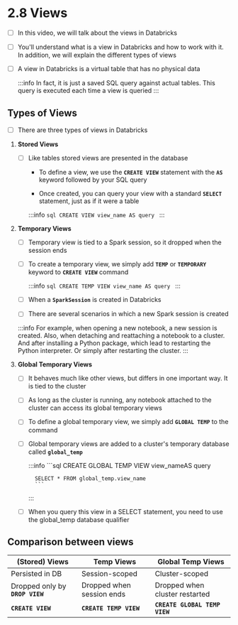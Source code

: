 # 2.8 Views

- [ ] In this video, we will talk about the views in Databricks<br/>

- [ ] You'll understand what is a view in Databricks and how to work with it. In addition, we will explain the different types of views<br/>

- [ ] A view in Databricks is a virtual table that has no physical data

    :::info
        In fact, it is just a saved SQL query against actual tables. This query is executed each time a view is queried
    :::

## Types of Views

- [ ] There are three types of views in Databricks

1. **Stored Views**

    - [ ] Like tables stored views are presented in the database

        * To define a view, we use the **`CREATE VIEW`** statement with the **`AS`** keyword followed by your SQL query

        * Once created, you can query your view with a standard **`SELECT`** statement, just as if it were a table

        :::info
            ```sql
            CREATE VIEW view_name
            AS query
            ```
        :::

2. **Temporary Views**

    - [ ] Temporary view is tied to a Spark session, so it dropped when the session ends<br/>

    - [ ] To create a temporary view, we simply add **`TEMP`** or **`TEMPORARY`** keyword to **`CREATE VIEW`** command

        :::info
            ```sql
            CREATE TEMP VIEW view_name
            AS query
            ```
        :::

    - [ ] When a **`SparkSession`** is created in Databricks<br/>

    - [ ] There are several scenarios in which a new Spark session is created

    :::info
        For example, when opening a new notebook, a new session is created. Also, when detaching and reattaching a notebook to a cluster. And after installing a Python package, which lead to restarting the Python interpreter. Or simply after restarting the cluster.
    :::

3. **Global Temporary Views**

    - [ ] It behaves much like other views, but differs in one important way. It is tied to the cluster<br/>

    - [ ] As long as the cluster is running, any notebook attached to the cluster can access its global temporary views<br/>

    - [ ] To define a global temporary view, we simply add **`GLOBAL TEMP`** to the command<br/>

    - [ ] Global temporary views are added to a cluster's temporary database called **`global_temp`**

        :::info
            ```sql
            CREATE GLOBAL TEMP VIEW view_nameAS query
            
            SELECT * FROM global_temp.view_name
            ```
        :::

    - [ ] When you query this view in a SELECT statement, you need to use the global_temp database qualifier

## Comparison between views

| (Stored) Views | Temp Views | Global Temp Views |
|-------------|----------|----------|
| Persisted in DB | Session-scoped | Cluster-scoped |
| Dropped only by **`DROP VIEW`** | Dropped when session ends | Dropped when cluster restarted |
| **`CREATE VIEW`** | **`CREATE TEMP VIEW`** | **`CREATE GLOBAL TEMP VIEW`** |